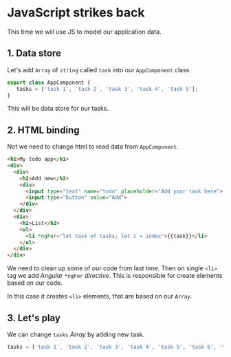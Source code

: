 # JavaScript strikes back

This time we will use JS to model our application data.

## 1. Data store

Let's add `Array` of `string` called `task` into our `AppComponent` class.

```js
export class AppComponent {
   tasks = ['task 1', 'task 2', 'task 3', 'task 4', 'task 5'];
}
```

This will be data store for our tasks.

## 2. HTML binding

Not we need to change html to read data from `AppComponent`.

```html
<h1>My todo app</h1>
<div>
  <div>
    <h2>Add new</h2>
    <div>
      <input type="text" name="todo" placeholder="Add your task here">
      <input type="button" value="Add">
    </div>
  </div>
  <div>
    <h2>List</h2>
    <ul>
      <li *ngFor="let task of tasks; let i = index">{{task}}</li>
    </ul>
  </div>
</div>
```

We need to clean up some of our code from last time. Then on single `<li>` tag we
add *Angular* `*ngFor` *directive*. This is responsible for create elements based 
on our code.

In this case it creates `<li>` elements, that are based on our `Array`.

## 3. Let's play

We can change `tasks` *Array* by adding new task.

```js
tasks = ['task 1', 'task 2', 'task 3', 'task 4', 'task 5', 'task 6', 'task 7'];
```
